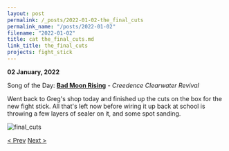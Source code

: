 ```yaml
---
layout: post
permalink: /_posts/2022-01-02-the_final_cuts
permalink_name: "/posts/2022-01-02"
filename: "2022-01-02"
title: cat the_final_cuts.md
link_title: the_final_cuts
projects: fight_stick
---
```

**02 January, 2022**

Song of the Day: [**Bad Moon Rising**](https://www.youtube.com/watch?v=tKJwvQfraY8) - *Creedence Clearwater Revival*

Went back to Greg's shop today and finished up the cuts on the box for the new fight stick. All that's left now before wiring it up back at school is throwing a few layers of sealer on it, and some spot sanding.

![final_cuts](/assets/images/finished_int.jpg)

[< Prev](/_posts/2022-01-01-back_in_the_woodshop)    [Next >](/all_caught_up)
